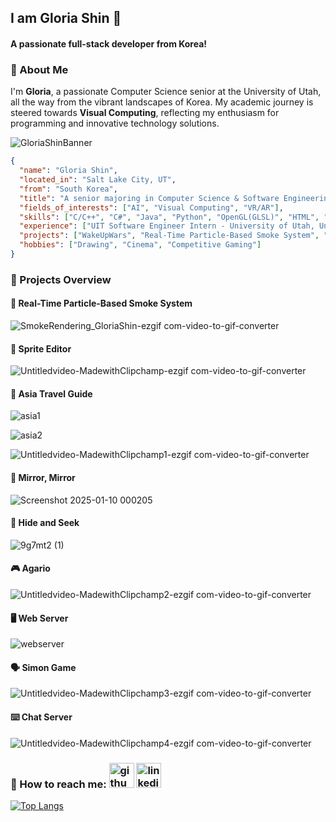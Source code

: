 ## I am Gloria Shin 👋
#### A passionate full-stack developer from Korea!


### 👤 About Me


I'm **Gloria**, a passionate Computer Science senior at the University of Utah, all the way from the vibrant landscapes of Korea. 
My academic journey is steered towards **Visual Computing**, reflecting my enthusiasm for programming and innovative technology solutions.


![GloriaShinBanner](https://github.com/bestcreator01/bestcreator01/assets/122410772/a30518d1-475e-41f0-a658-fd270992258e)

```json
{
  "name": "Gloria Shin",
  "located_in": "Salt Lake City, UT",
  "from": "South Korea",
  "title": "A senior majoring in Computer Science & Software Engineering Intern @ University of Utah",
  "fields_of_interests": ["AI", "Visual Computing", "VR/AR"],
  "skills": ["C/C++", "C#", "Java", "Python", "OpenGL(GLSL)", "HTML", "CSS", "Angular", "TypeScript", "SQL", "GIT", "Docker", "Linux", "Arduino", "etc."],
  "experience": ["UIT Software Engineer Intern - University of Utah, University Support Services (March 2024 ~)"],
  "projects": ["WakeUpWars", "Real-Time Particle-Based Smoke System", "Mirror, mirror", "Asia Travel Guide", "Glowy Shark", "Sprite Editor", "Agario", "etc."],
  "hobbies": ["Drawing", "Cinema", "Competitive Gaming"]
}
```


### 🔭 Projects Overview
#### 💨 **Real-Time Particle-Based Smoke System**

![SmokeRendering_GloriaShin-ezgif com-video-to-gif-converter](https://github.com/user-attachments/assets/553bfba1-9920-48da-9578-4ce8cb6587f4)




#### 🎨 **Sprite Editor**

![Untitledvideo-MadewithClipchamp-ezgif com-video-to-gif-converter](https://github.com/bestcreator01/bestcreator01/assets/122410772/2f0ac0d6-5f11-4133-b54f-b5c21e69cbaa)




#### 📍 **Asia Travel Guide**

![asia1](https://github.com/bestcreator01/bestcreator01/assets/122410772/3d68251c-215a-4bc5-86aa-23420f42de19)

![asia2](https://github.com/bestcreator01/bestcreator01/assets/122410772/ea15252d-8728-41aa-8214-39dd27c9c671)

![Untitledvideo-MadewithClipchamp1-ezgif com-video-to-gif-converter](https://github.com/bestcreator01/bestcreator01/assets/122410772/520d54a0-f4ef-4101-bd86-cb465a6002af)




#### 👑 **Mirror, Mirror**
![Screenshot 2025-01-10 000205](https://github.com/user-attachments/assets/e5f6a4f4-8447-4b61-89d6-c9a9add3efe2)




#### 🦈 **Hide and Seek**
![9g7mt2 (1)](https://github.com/user-attachments/assets/4bb37d66-b417-42bb-998b-6c46c4d2b341)




#### 🎮 **Agario**

![Untitledvideo-MadewithClipchamp2-ezgif com-video-to-gif-converter](https://github.com/bestcreator01/bestcreator01/assets/122410772/e952ce0e-0ef8-4d27-9e52-89aba7453ce1)




#### 🖥️ **Web Server**

![webserver](https://github.com/bestcreator01/bestcreator01/assets/122410772/bf3ec7d3-e17e-4959-a887-5259a57bdd91)




#### 🗣️ **Simon Game**

![Untitledvideo-MadewithClipchamp3-ezgif com-video-to-gif-converter](https://github.com/bestcreator01/bestcreator01/assets/122410772/afb1511a-b61a-4548-8bb6-eb423c319ef8)




#### ⌨️ **Chat Server**

![Untitledvideo-MadewithClipchamp4-ezgif com-video-to-gif-converter](https://github.com/bestcreator01/bestcreator01/assets/122410772/8f9a937f-d8ca-4c8f-8ddd-b86fea634875)





### 👤 How to reach me: [<img src='https://cdn.jsdelivr.net/npm/simple-icons@3.0.1/icons/github.svg' alt='github' height='40'>](https://github.com/bestcreator01)  [<img src='https://cdn.jsdelivr.net/npm/simple-icons@3.0.1/icons/linkedin.svg' alt='linkedin' height='40'>](https://www.linkedin.com/in/gloria-shin-16b05a230/)

[![Top Langs](https://github-readme-stats.vercel.app/api/top-langs/?username=bestcreator01)](https://github.com/anuraghazra/github-readme-stats)
